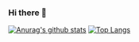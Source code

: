 ### Hi there 👋

[![Anurag's github stats](https://github-readme-stats.vercel.app/api?username=dastnbek&count_private=true&show_icons=true&theme=vision-friendly-dark)](https://github.com/anuraghazra/github-readme-stats)
[![Top Langs](https://github-readme-stats.vercel.app/api/top-langs/?username=dastnbek&layout=compact)](https://github.com/anuraghazra/github-readme-stats)

